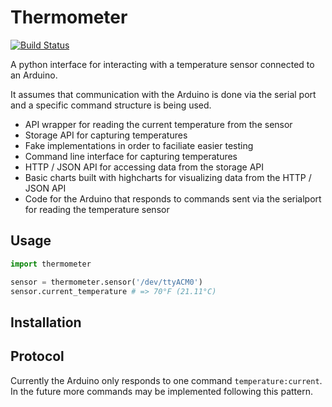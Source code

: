 # Thermometer

[![Build Status](https://travis-ci.org/mguterl/thermometer.png?branch=master)](https://travis-ci.org/mguterl/thermometer)

A python interface for interacting with a temperature sensor connected to an Arduino.

It assumes that communication with the Arduino is done via the serial port and a specific command structure is being used.

* API wrapper for reading the current temperature from the sensor
* Storage API for capturing temperatures
* Fake implementations in order to faciliate easier testing
* Command line interface for capturing temperatures
* HTTP / JSON API for accessing data from the storage API
* Basic charts built with highcharts for visualizing data from the HTTP / JSON
  API
* Code for the Arduino that responds to commands sent via the serialport for
  reading the temperature sensor

## Usage

```python
import thermometer

sensor = thermometer.sensor('/dev/ttyACM0')
sensor.current_temperature # => 70°F (21.11°C)
```

## Installation

## Protocol

Currently the Arduino only responds to one command `temperature:current`. In
the future more commands may be implemented following this pattern.
